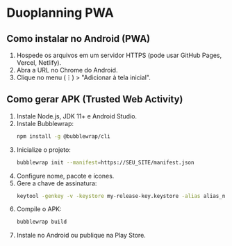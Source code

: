 # Duoplanning PWA

## Como instalar no Android (PWA)
1. Hospede os arquivos em um servidor HTTPS (pode usar GitHub Pages, Vercel, Netlify).
2. Abra a URL no Chrome do Android.
3. Clique no menu (⋮) > "Adicionar à tela inicial".

## Como gerar APK (Trusted Web Activity)
1. Instale Node.js, JDK 11+ e Android Studio.
2. Instale Bubblewrap:
   ```bash
   npm install -g @bubblewrap/cli
   ```
3. Inicialize o projeto:
   ```bash
   bubblewrap init --manifest=https://SEU_SITE/manifest.json
   ```
4. Configure nome, pacote e ícones.
5. Gere a chave de assinatura:
   ```bash
   keytool -genkey -v -keystore my-release-key.keystore -alias alias_name -keyalg RSA -keysize 2048 -validity 10000
   ```
6. Compile o APK:
   ```bash
   bubblewrap build
   ```
7. Instale no Android ou publique na Play Store.
